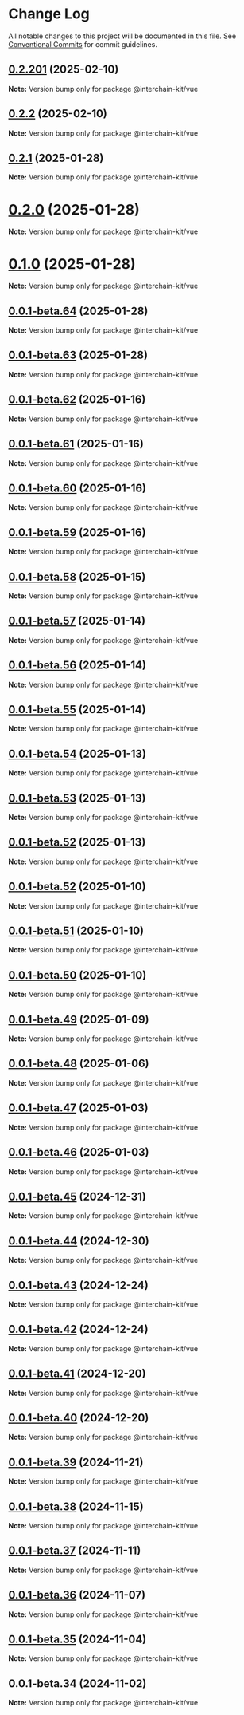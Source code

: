 # Change Log

All notable changes to this project will be documented in this file.
See [Conventional Commits](https://conventionalcommits.org) for commit guidelines.

## [0.2.201](https://github.com/interchain-kit/vue/compare/@interchain-kit/vue@0.2.2...@interchain-kit/vue@0.2.201) (2025-02-10)

**Note:** Version bump only for package @interchain-kit/vue

## [0.2.2](https://github.com/interchain-kit/vue/compare/@interchain-kit/vue@0.2.1...@interchain-kit/vue@0.2.2) (2025-02-10)

**Note:** Version bump only for package @interchain-kit/vue

## [0.2.1](https://github.com/interchain-kit/vue/compare/@interchain-kit/vue@0.2.0...@interchain-kit/vue@0.2.1) (2025-01-28)

**Note:** Version bump only for package @interchain-kit/vue

# [0.2.0](https://github.com/interchain-kit/vue/compare/@interchain-kit/vue@0.1.0...@interchain-kit/vue@0.2.0) (2025-01-28)

**Note:** Version bump only for package @interchain-kit/vue

# [0.1.0](https://github.com/interchain-kit/vue/compare/@interchain-kit/vue@0.0.1-beta.64...@interchain-kit/vue@0.1.0) (2025-01-28)

**Note:** Version bump only for package @interchain-kit/vue

## [0.0.1-beta.64](https://github.com/interchain-kit/vue/compare/@interchain-kit/vue@0.0.1-beta.63...@interchain-kit/vue@0.0.1-beta.64) (2025-01-28)

**Note:** Version bump only for package @interchain-kit/vue

## [0.0.1-beta.63](https://github.com/interchain-kit/vue/compare/@interchain-kit/vue@0.0.1-beta.62...@interchain-kit/vue@0.0.1-beta.63) (2025-01-28)

**Note:** Version bump only for package @interchain-kit/vue

## [0.0.1-beta.62](https://github.com/interchain-kit/vue/compare/@interchain-kit/vue@0.0.1-beta.61...@interchain-kit/vue@0.0.1-beta.62) (2025-01-16)

**Note:** Version bump only for package @interchain-kit/vue

## [0.0.1-beta.61](https://github.com/interchain-kit/vue/compare/@interchain-kit/vue@0.0.1-beta.60...@interchain-kit/vue@0.0.1-beta.61) (2025-01-16)

**Note:** Version bump only for package @interchain-kit/vue

## [0.0.1-beta.60](https://github.com/interchain-kit/vue/compare/@interchain-kit/vue@0.0.1-beta.59...@interchain-kit/vue@0.0.1-beta.60) (2025-01-16)

**Note:** Version bump only for package @interchain-kit/vue

## [0.0.1-beta.59](https://github.com/interchain-kit/vue/compare/@interchain-kit/vue@0.0.1-beta.58...@interchain-kit/vue@0.0.1-beta.59) (2025-01-16)

**Note:** Version bump only for package @interchain-kit/vue

## [0.0.1-beta.58](https://github.com/interchain-kit/vue/compare/@interchain-kit/vue@0.0.1-beta.57...@interchain-kit/vue@0.0.1-beta.58) (2025-01-15)

**Note:** Version bump only for package @interchain-kit/vue

## [0.0.1-beta.57](https://github.com/interchain-kit/vue/compare/@interchain-kit/vue@0.0.1-beta.56...@interchain-kit/vue@0.0.1-beta.57) (2025-01-14)

**Note:** Version bump only for package @interchain-kit/vue

## [0.0.1-beta.56](https://github.com/interchain-kit/vue/compare/@interchain-kit/vue@0.0.1-beta.55...@interchain-kit/vue@0.0.1-beta.56) (2025-01-14)

**Note:** Version bump only for package @interchain-kit/vue

## [0.0.1-beta.55](https://github.com/interchain-kit/vue/compare/@interchain-kit/vue@0.0.1-beta.54...@interchain-kit/vue@0.0.1-beta.55) (2025-01-14)

**Note:** Version bump only for package @interchain-kit/vue

## [0.0.1-beta.54](https://github.com/interchain-kit/vue/compare/@interchain-kit/vue@0.0.1-beta.53...@interchain-kit/vue@0.0.1-beta.54) (2025-01-13)

**Note:** Version bump only for package @interchain-kit/vue

## [0.0.1-beta.53](https://github.com/interchain-kit/vue/compare/@interchain-kit/vue@0.0.1-beta.52...@interchain-kit/vue@0.0.1-beta.53) (2025-01-13)

**Note:** Version bump only for package @interchain-kit/vue

## [0.0.1-beta.52](https://github.com/interchain-kit/vue/compare/@interchain-kit/vue@0.0.1-beta.52...@interchain-kit/vue@0.0.1-beta.52) (2025-01-13)

**Note:** Version bump only for package @interchain-kit/vue

## [0.0.1-beta.52](https://github.com/interchain-kit/vue/compare/@interchain-kit/vue@0.0.1-beta.51...@interchain-kit/vue@0.0.1-beta.52) (2025-01-10)

**Note:** Version bump only for package @interchain-kit/vue

## [0.0.1-beta.51](https://github.com/interchain-kit/vue/compare/@interchain-kit/vue@0.0.1-beta.50...@interchain-kit/vue@0.0.1-beta.51) (2025-01-10)

**Note:** Version bump only for package @interchain-kit/vue

## [0.0.1-beta.50](https://github.com/interchain-kit/vue/compare/@interchain-kit/vue@0.0.1-beta.49...@interchain-kit/vue@0.0.1-beta.50) (2025-01-10)

**Note:** Version bump only for package @interchain-kit/vue

## [0.0.1-beta.49](https://github.com/interchain-kit/vue/compare/@interchain-kit/vue@0.0.1-beta.48...@interchain-kit/vue@0.0.1-beta.49) (2025-01-09)

**Note:** Version bump only for package @interchain-kit/vue

## [0.0.1-beta.48](https://github.com/interchain-kit/vue/compare/@interchain-kit/vue@0.0.1-beta.47...@interchain-kit/vue@0.0.1-beta.48) (2025-01-06)

**Note:** Version bump only for package @interchain-kit/vue

## [0.0.1-beta.47](https://github.com/interchain-kit/vue/compare/@interchain-kit/vue@0.0.1-beta.46...@interchain-kit/vue@0.0.1-beta.47) (2025-01-03)

**Note:** Version bump only for package @interchain-kit/vue

## [0.0.1-beta.46](https://github.com/interchain-kit/vue/compare/@interchain-kit/vue@0.0.1-beta.45...@interchain-kit/vue@0.0.1-beta.46) (2025-01-03)

**Note:** Version bump only for package @interchain-kit/vue

## [0.0.1-beta.45](https://github.com/interchain-kit/vue/compare/@interchain-kit/vue@0.0.1-beta.44...@interchain-kit/vue@0.0.1-beta.45) (2024-12-31)

**Note:** Version bump only for package @interchain-kit/vue

## [0.0.1-beta.44](https://github.com/interchain-kit/vue/compare/@interchain-kit/vue@0.0.1-beta.43...@interchain-kit/vue@0.0.1-beta.44) (2024-12-30)

**Note:** Version bump only for package @interchain-kit/vue

## [0.0.1-beta.43](https://github.com/interchain-kit/vue/compare/@interchain-kit/vue@0.0.1-beta.42...@interchain-kit/vue@0.0.1-beta.43) (2024-12-24)

**Note:** Version bump only for package @interchain-kit/vue

## [0.0.1-beta.42](https://github.com/interchain-kit/vue/compare/@interchain-kit/vue@0.0.1-beta.41...@interchain-kit/vue@0.0.1-beta.42) (2024-12-24)

**Note:** Version bump only for package @interchain-kit/vue

## [0.0.1-beta.41](https://github.com/interchain-kit/vue/compare/@interchain-kit/vue@0.0.1-beta.40...@interchain-kit/vue@0.0.1-beta.41) (2024-12-20)

**Note:** Version bump only for package @interchain-kit/vue

## [0.0.1-beta.40](https://github.com/interchain-kit/vue/compare/@interchain-kit/vue@0.0.1-beta.39...@interchain-kit/vue@0.0.1-beta.40) (2024-12-20)

**Note:** Version bump only for package @interchain-kit/vue

## [0.0.1-beta.39](https://github.com/interchain-kit/vue/compare/@interchain-kit/vue@0.0.1-beta.38...@interchain-kit/vue@0.0.1-beta.39) (2024-11-21)

**Note:** Version bump only for package @interchain-kit/vue

## [0.0.1-beta.38](https://github.com/interchain-kit/vue/compare/@interchain-kit/vue@0.0.1-beta.37...@interchain-kit/vue@0.0.1-beta.38) (2024-11-15)

**Note:** Version bump only for package @interchain-kit/vue

## [0.0.1-beta.37](https://github.com/interchain-kit/vue/compare/@interchain-kit/vue@0.0.1-beta.36...@interchain-kit/vue@0.0.1-beta.37) (2024-11-11)

**Note:** Version bump only for package @interchain-kit/vue

## [0.0.1-beta.36](https://github.com/interchain-kit/vue/compare/@interchain-kit/vue@0.0.1-beta.35...@interchain-kit/vue@0.0.1-beta.36) (2024-11-07)

**Note:** Version bump only for package @interchain-kit/vue

## [0.0.1-beta.35](https://github.com/interchain-kit/vue/compare/@interchain-kit/vue@0.0.1-beta.34...@interchain-kit/vue@0.0.1-beta.35) (2024-11-04)

**Note:** Version bump only for package @interchain-kit/vue

## 0.0.1-beta.34 (2024-11-02)

**Note:** Version bump only for package @interchain-kit/vue
